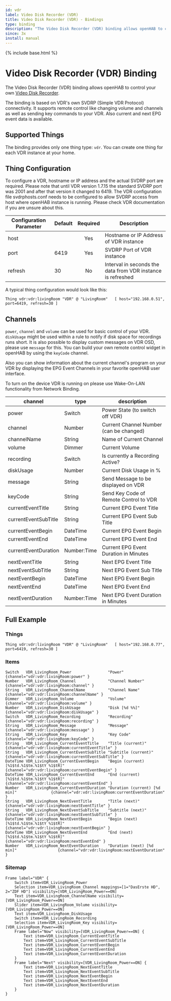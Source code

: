 ```yaml
---
id: vdr
label: Video Disk Recorder (VDR)
title: Video Disk Recorder (VDR) - Bindings
type: binding
description: "The Video Disk Recorder (VDR) binding allows openHAB to control your own [Video Disk Recorder](https://www.tvdr.de)."
since: 3x
install: manual
---
```


<!-- Attention authors: Do not edit directly. Please add your changes to the appropriate source repository -->

{% include base.html %}

# Video Disk Recorder (VDR) Binding

The Video Disk Recorder (VDR) binding allows openHAB to control your own [Video Disk Recorder](https://www.tvdr.de).

The binding is based on VDR's own SVDRP (Simple VDR Protocol) connectivity. It supports remote control like changing volume and channels as well as sending key commands to your VDR. Also current and next EPG event data is available.

## Supported Things


The binding provides only one thing type: `vdr`. You can create one thing for each VDR instance at your home.

## Thing Configuration

To configure a VDR, hostname or IP address and the actual SVDRP port are required.
Please note that until VDR version 1.7.15 the standard SVDRP port was 2001 and after that version it changed to 6419. 
The VDR configuration file svdrphosts.conf needs to be configured to allow SVDRP access from host where openHAB instance is running. 
Please check VDR documentation if you are unsure about this.

| Configuration Parameter | Default          | Required | Description                                                  |
|-------------------------|------------------|:--------:|--------------------------------------------------------------|
| host                    |                  |   Yes    | Hostname or IP Address of VDR instance                       |
| port                    | 6419             |   Yes    | SVDRP Port of VDR instance                                   |
| refresh                 | 30               |   No     | Interval in seconds the data from VDR instance is refreshed  |

A typical thing configuration would look like this:

```
Thing vdr:vdr:livingRoom "VDR" @ "LivingRoom"	[ host="192.168.0.51", port=6419, refresh=30 ]
```


## Channels

`power`, `channel` and `volume` can be used for basic control of your VDR. `diskUsage` might be used within a rule to notify if disk space for recordings runs short. It is also possible to display custom messages on VDR OSD, please use `message` for this. You can build your own remote control widget in openHAB by using the `keyCode` channel.

Also you can show information about the current channel's program on your VDR by displaying the EPG Event Channels in your favorite openHAB user interface.

To turn on the device VDR is running on please use Wake-On-LAN functionality from Network Binding.


| channel              | type        | description                             |
|----------------------|-------------|-----------------------------------------|
| power                | Switch      | Power State (to switch off VDR)         |
| channel              | Number      | Current Channel Number (can be changed) |
| channelName          | String      | Name of Current Channel                 |
| volume               | Dimmer      | Current Volume                          |
| recording            | Switch      | Is currently a Recording Active?        |
| diskUsage            | Number      | Current Disk Usage in %                 |
| message              | String      | Send Message to be displayed on VDR     |
| keyCode              | String      | Send Key Code of Remote Control to VDR  |
| currentEventTitle    | String      | Current EPG Event Title                 |
| currentEventSubTitle | String      | Current EPG Event Sub Title             |
| currentEventBegin    | DateTime    | Current EPG Event Begin                 |
| currentEventEnd      | DateTime    | Current EPG Event End                   |
| currentEventDuration | Number:Time | Current EPG Event Duration in Minutes   |
| nextEventTitle       | String      | Next EPG Event Title                    |
| nextEventSubTitle    | String      | Next EPG Event Sub Title                |
| nextEventBegin       | DateTime    | Next EPG Event Begin                    |
| nextEventEnd         | DateTime    | Next EPG Event End                      |
| nextEventDuration    | Number:Time | Next EPG Event Duration in Minutes      |


## Full Example

### Things

```
Thing vdr:vdr:livingRoom "VDR" @ "LivingRoom"	[ host="192.168.0.77", port=6419, refresh=30 ]
```

### Items

```
Switch   VDR_LivingRoom_Power                "Power"                                     {channel="vdr:vdr:livingRoom:power" }
Number   VDR_LivingRoom_Channel              "Channel Number"                            {channel="vdr:vdr:livingRoom:channel" }
String   VDR_LivingRoom_ChannelName          "Channel Name"                              {channel="vdr:vdr:livingRoom:channelName" }
Dimmer   VDR_LivingRoom_Volume               "Volume"                                    {channel="vdr:vdr:livingRoom:volume" }
Number   VDR_LivingRoom_DiskUsage            "Disk [%d %%]"                              {channel="vdr:vdr:livingRoom:diskUsage" }
Switch   VDR_LivingRoom_Recording            "Recording"                                 {channel="vdr:vdr:livingRoom:recording" }
String   VDR_LivingRoom_Message              "Message"                                   {channel="vdr:vdr:livingRoom:message" }
String   VDR_LivingRoom_Key                  "Key Code"                                  {channel="vdr:vdr:livingRoom:keyCode" }
String   VDR_LivingRoom_CurrentEventTitle    "Title (current)"                           {channel="vdr:vdr:livingRoom:currentEventTitle" }
String   VDR_LivingRoom_CurrentEventSubTitle "Subtitle (current)"                        {channel="vdr:vdr:livingRoom:currentEventSubTitle" }
DateTime VDR_LivingRoom_CurrentEventBegin    "Begin (current) [%1$td.%1$tm.%1$tY %1$tR]" {channel="vdr:vdr:livingRoom:currentEventBegin" }
DateTime VDR_LivingRoom_CurrentEventEnd      "End (current) [%1$td.%1$tm.%1$tY %1$tR]"   {channel="vdr:vdr:livingRoom:currentEventEnd" }
Number   VDR_LivingRoom_CurrentEventDuration "Duration (current) [%d min]"               {channel="vdr:vdr:livingRoom:currentEventDuration" }
String   VDR_LivingRoom_NextEventTitle       "Title (next)"                              {channel="vdr:vdr:livingRoom:nextEventTitle" }
String   VDR_LivingRoom_NextEventSubTitle    "Subtitle (next)"                           {channel="vdr:vdr:livingRoom:nextEventSubTitle" }
DateTime VDR_LivingRoom_NextEventBegin       "Begin (next) [%1$td.%1$tm.%1$tY %1$tR]"    {channel="vdr:vdr:livingRoom:nextEventBegin" }
DateTime VDR_LivingRoom_NextEventEnd         "End (next) [%1$td.%1$tm.%1$tY %1$tR]"      {channel="vdr:vdr:livingRoom:nextEventEnd" }
Number   VDR_LivingRoom_NextEventDuration    "Duration (next) [%d min]"                  {channel="vdr:vdr:livingRoom:nextEventDuration" }
```

### Sitemap

```
Frame label="VDR" {
	Switch item=VDR_LivingRoom_Power
	Selection item=VDR_LivingRoom_Channel mappings=[1="DasErste HD", 2="ZDF HD"] visibility=[VDR_LivingRoom_Power==ON]
	Text item=VDR_LivingRoom_ChannelName visibility=[VDR_LivingRoom_Power==ON]
	Slider item=VDR_LivingRoom_Volume visibility=[VDR_LivingRoom_Power==ON]
	Text item=VDR_LivingRoom_DiskUsage
	Switch item=VDR_LivingRoom_Recording
	Selection item=VDR_LivingRoom_Key visibility=[VDR_LivingRoom_Power==ON]
	Frame label="Now" visibility=[VDR_LivingRoom_Power==ON] {
		Text item=VDR_LivingRoom_CurrentEventTitle
		Text item=VDR_LivingRoom_CurrentEventSubTitle
		Text item=VDR_LivingRoom_CurrentEventBegin
		Text item=VDR_LivingRoom_CurrentEventEnd
		Text item=VDR_LivingRoom_CurrentEventDuration
	}
	Frame label="Next" visibility=[VDR_LivingRoom_Power==ON] {
		Text item=VDR_LivingRoom_NextEventTitle
		Text item=VDR_LivingRoom_NextEventSubTitle
		Text item=VDR_LivingRoom_NextEventBegin
		Text item=VDR_LivingRoom_NextEventEnd
		Text item=VDR_LivingRoom_NextEventDuration
	}
}
```

